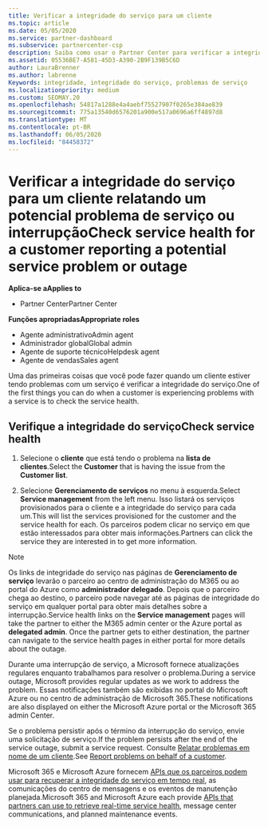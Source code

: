 ```yaml
---
title: Verificar a integridade do serviço para um cliente
ms.topic: article
ms.date: 05/05/2020
ms.service: partner-dashboard
ms.subservice: partnercenter-csp
description: Saiba como usar o Partner Center para verificar a integridade do serviço de um cliente quando eles enfrentam um problema com um serviço.
ms.assetid: 05536BE7-A581-45D3-A390-2B9F139B5C6D
author: LauraBrenner
ms.author: labrenne
Keywords: integridade, integridade do serviço, problemas de serviço
ms.localizationpriority: medium
ms.custom: SEOMAY.20
ms.openlocfilehash: 54817a1288e4a4aebf75527907f0265e384ae839
ms.sourcegitcommit: 775a13540d6576201a900e517a0696a6ff4897d8
ms.translationtype: MT
ms.contentlocale: pt-BR
ms.lasthandoff: 06/05/2020
ms.locfileid: "84458372"
---
```

# <a name="check-service-health-for-a-customer-reporting-a-potential-service-problem-or-outage"></a><span data-ttu-id="fd56a-104">Verificar a integridade do serviço para um cliente relatando um potencial problema de serviço ou interrupção</span><span class="sxs-lookup"><span data-stu-id="fd56a-104">Check service health for a customer reporting a potential service problem or outage</span></span>

<span data-ttu-id="fd56a-105">**Aplica-se a**</span><span class="sxs-lookup"><span data-stu-id="fd56a-105">**Applies to**</span></span>

- <span data-ttu-id="fd56a-106">Partner Center</span><span class="sxs-lookup"><span data-stu-id="fd56a-106">Partner Center</span></span>

<span data-ttu-id="fd56a-107">**Funções apropriadas**</span><span class="sxs-lookup"><span data-stu-id="fd56a-107">**Appropriate roles**</span></span>

- <span data-ttu-id="fd56a-108">Agente administrativo</span><span class="sxs-lookup"><span data-stu-id="fd56a-108">Admin agent</span></span>
- <span data-ttu-id="fd56a-109">Administrador global</span><span class="sxs-lookup"><span data-stu-id="fd56a-109">Global admin</span></span>
- <span data-ttu-id="fd56a-110">Agente de suporte técnico</span><span class="sxs-lookup"><span data-stu-id="fd56a-110">Helpdesk agent</span></span>
- <span data-ttu-id="fd56a-111">Agente de vendas</span><span class="sxs-lookup"><span data-stu-id="fd56a-111">Sales agent</span></span>

<span data-ttu-id="fd56a-112">Uma das primeiras coisas que você pode fazer quando um cliente estiver tendo problemas com um serviço é verificar a integridade do serviço.</span><span class="sxs-lookup"><span data-stu-id="fd56a-112">One of the first things you can do when a customer is experiencing problems with a service is to check the service health.</span></span> 

## <a name="check-service-health"></a><span data-ttu-id="fd56a-113">Verifique a integridade do serviço</span><span class="sxs-lookup"><span data-stu-id="fd56a-113">Check service health</span></span>

1. <span data-ttu-id="fd56a-114">Selecione o **cliente** que está tendo o problema na **lista de clientes**.</span><span class="sxs-lookup"><span data-stu-id="fd56a-114">Select the **Customer** that is having the issue from the **Customer list**.</span></span>

2. <span data-ttu-id="fd56a-115">Selecione **Gerenciamento de serviços** no menu à esquerda.</span><span class="sxs-lookup"><span data-stu-id="fd56a-115">Select **Service management** from the left menu.</span></span> <span data-ttu-id="fd56a-116">Isso listará os serviços provisionados para o cliente e a integridade do serviço para cada um.</span><span class="sxs-lookup"><span data-stu-id="fd56a-116">This will list the services provisioned for the customer and the service health for each.</span></span> <span data-ttu-id="fd56a-117">Os parceiros podem clicar no serviço em que estão interessados para obter mais informações.</span><span class="sxs-lookup"><span data-stu-id="fd56a-117">Partners can click the service they are interested in to get more information.</span></span> 

>[!NOTE] 
> <span data-ttu-id="fd56a-118">Os links de integridade do serviço nas páginas de **Gerenciamento de serviço** levarão o parceiro ao centro de administração do M365 ou ao portal do Azure como **administrador delegado**. Depois que o parceiro chega ao destino, o parceiro pode navegar até as páginas de integridade do serviço em qualquer portal para obter mais detalhes sobre a interrupção.</span><span class="sxs-lookup"><span data-stu-id="fd56a-118">Service health links on the **Service management** pages will take the partner to either the M365 admin center or the Azure portal as **delegated admin**. Once the partner gets to either destination, the partner can navigate to the service health pages in either portal for more details about the outage.</span></span>
 
<span data-ttu-id="fd56a-119">Durante uma interrupção de serviço, a Microsoft fornece atualizações regulares enquanto trabalhamos para resolver o problema.</span><span class="sxs-lookup"><span data-stu-id="fd56a-119">During a service outage, Microsoft provides regular updates as we work to address the problem.</span></span> <span data-ttu-id="fd56a-120">Essas notificações também são exibidas no portal do Microsoft Azure ou no centro de administração de Microsoft 365.</span><span class="sxs-lookup"><span data-stu-id="fd56a-120">These notifications are also displayed on either the Microsoft Azure portal or the Microsoft 365 admin Center.</span></span>

<span data-ttu-id="fd56a-121">Se o problema persistir após o término da interrupção do serviço, envie uma solicitação de serviço.</span><span class="sxs-lookup"><span data-stu-id="fd56a-121">If the problem persists after the end of the service outage, submit a service request.</span></span> <span data-ttu-id="fd56a-122">Consulte [Relatar problemas em nome de um cliente](report-problems-on-behalf-of-a-customer.md).</span><span class="sxs-lookup"><span data-stu-id="fd56a-122">See [Report problems on behalf of a customer](report-problems-on-behalf-of-a-customer.md).</span></span>

<span data-ttu-id="fd56a-123">Microsoft 365 e Microsoft Azure fornecem [APIs que os parceiros podem usar para recuperar a integridade do serviço em tempo real](get-automated-service-notifications-with-our-apis.md), as comunicações do centro de mensagens e os eventos de manutenção planejada.</span><span class="sxs-lookup"><span data-stu-id="fd56a-123">Microsoft 365 and Microsoft Azure each provide [APIs that partners can use to retrieve real-time service health](get-automated-service-notifications-with-our-apis.md), message center communications, and planned maintenance events.</span></span>

 

